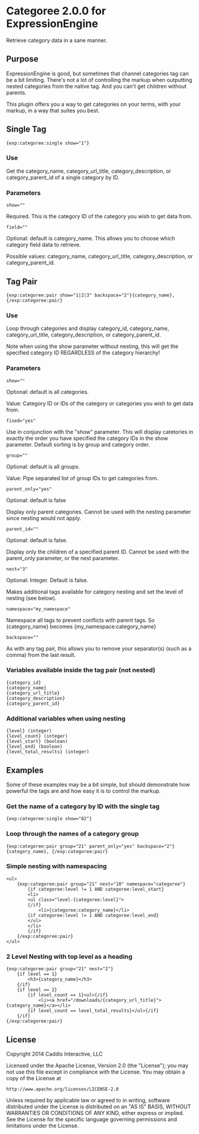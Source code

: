# Categoree 2.0.0 for ExpressionEngine

Retrieve category data in a sane manner.

## Purpose

ExpressionEngine is good, but sometimes that channel categories tag can be a bit limiting. There's not a lot of controlling the markup when outputting nested categories from the native tag. And you can't get children without parents.

This plugin offers you a way to get categories on your terms, with your markup, in a way that suites you best.

## Single Tag

	{exp:categoree:single show="1"}

### Use

Get the category_name, category_url_title, category_description, or category_parent_id of a single category by ID.

### Parameters

	show=""

Required. This is the category ID of the category you wish to get data from.

	field=""

Optional: default is category_name. This allows you to choose which category field data to retrieve.

Possible values: category_name, category_url_title, category_description, or category_parent_id.

## Tag Pair

	{exp:categoree:pair show="1|2|3" backspace="2"}{category_name}, {/exp:categoree:pair}

### Use

Loop through categories and display category_id, category_name, category_url_title, category_description, or category_parent_id.

Note when using the show parameter without nesting, this will get the specified category ID REGARDLESS of the category hierarchy!

### Parameters

	show=""

Optional: default is all categories.

Value: Category ID or IDs of the category or categories you wish to get data from.

	fixed="yes"

Use in conjunction with the "show" parameter. This will display catetories in exactly the order you have specified the category IDs in the show parameter. Default sorting is by group and category order.

	group=""

Optional: default is all groups.

Value: Pipe separated list of group IDs to get categories from.

	parent_only="yes"

Optional: default is false

Display only parent categories. Cannot be used with the nesting parameter since nesting would not apply.

	parent_id=""

Optional: default is false.

Display only the children of a specified parent ID. Cannot be used with the parent_only parameter, or the nest parameter.

	nest="3"

Optional: Integer. Default is false.

Makes additional tags available for category nesting and set the level of nesting (see below).

	namespace="my_namespace"

Namespace all tags to prevent conflicts with parent tags. So {category_name} becomes {my_namespace:category_name}

	backspace=""

As with any tag pair, this allows you to remove your separator(s) (such as a comma) from the last result.

### Variables available inside the tag pair (not nested)

	{category_id}
	{category_name}
	{category_url_title}
	{category_description}
	{category_parent_id}

### Additional variables when using nesting

	{level} (integer)
	{level_count} (integer)
	{level_start} (boolean)
	{level_end} (boolean)
	{level_total_results} (integer)

## Examples

Some of these examples may be a bit simple, but should demonstrate how powerful the tags are and how easy it is to control the markup.

### Get the name of a category by ID with the single tag

	{exp:categoree:single show="82"}

### Loop through the names of a category group

	{exp:categoree:pair group="21" parent_only="yes" backspace="2"}{category_name}, {/exp:categoree:pair}

### Simple nesting with namespacing

	<ul>
		{exp:categoree:pair group="21" nest="10" namespace="categoree"}
			{if categoree:level != 1 AND categoree:level_start}
			<li>
			<ul class="level-{categoree:level}">
			{/if}
				<li>{categoree:category_name}</li>
			{if categoree:level != 1 AND categoree:level_end}
			</ul>
			</li>
			{/if}
		{/exp:categoree:pair}
	</ul>

### 2 Level Nesting with top level as a heading

	{exp:categoree:pair group="21" nest="2"}
		{if level == 1}
			<h3>{category_name}</h3>
		{/if}
		{if level == 2}
			{if level_count == 1}<ul>{/if}
				<li><a href="/downloads/{category_url_title}">{category_name}</a></li>
			{if level_count == level_total_results}</ul>{/if}
		{/if}
	{/exp:categoree:pair}

## License

Copyright 2014 Caddis Interactive, LLC

Licensed under the Apache License, Version 2.0 (the "License");
you may not use this file except in compliance with the License.
You may obtain a copy of the License at

	http://www.apache.org/licenses/LICENSE-2.0

Unless required by applicable law or agreed to in writing, software
distributed under the License is distributed on an "AS IS" BASIS,
WITHOUT WARRANTIES OR CONDITIONS OF ANY KIND, either express or implied.
See the License for the specific language governing permissions and
limitations under the License.